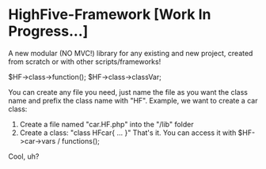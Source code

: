 # HighFive-Framework [Work In Progress...]
A new modular (NO MVC!) library for any existing and new project, created from scratch or with other scripts/frameworks!

$HF->class->function();
$HF->class->classVar;

You can create any file you need, just name the file as you want the class name and prefix the class name with "HF".
Example, we want to create a car class:
1. Create a file named "car.HF.php" into the "/lib" folder
2. Create a class: "class HFcar{ ... }"
That's it.
You can access it with $HF->car->vars / functions();

Cool, uh?
